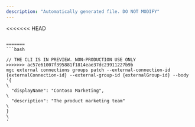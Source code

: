 ```yaml
---
description: "Automatically generated file. DO NOT MODIFY"
---
```


<<<<<<< HEAD
```cli

=======
```bash

// THE CLI IS IN PREVIEW. NON-PRODUCTION USE ONLY
>>>>>>> ac57e61007f395881f1814eae37dc23911227b9b
mgc external connections groups patch --external-connection-id {externalConnection-id} --external-group-id {externalGroup-id} --body '{\
  "displayName": "Contoso Marketing",\
  "description": "The product marketing team"\
}\
'

```